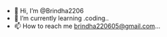 - 👋 Hi, I’m @Brindha2206
- 🌱 I’m currently learning .coding..
- 📫 How to reach me brindha220605@gmail.com...

<!---
Brindha2206/Brindha2206 is a ✨ special ✨ repository because its `README.md` (this file) appears on your GitHub profile.
You can click the Preview link to take a look at your changes.
--->

